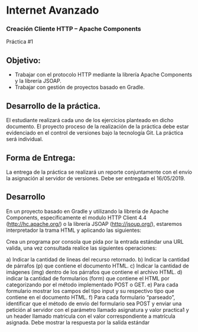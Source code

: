 # Internet Avanzado
### Creación Cliente HTTP – Apache Components
Práctica #1
## Objetivo:
* Trabajar con el protocolo HTTP mediante la librería Apache Components y la
librería JSOAP.
* Trabajar con gestión de proyectos basado en Gradle.
## Desarrollo de la práctica.
El estudiante realizará cada uno de los ejercicios planteado en dicho
documento. El proyecto proceso de la realización de la práctica debe estar
evidenciado en el control de versiones bajo la tecnología Git. La práctica será
individual.
## Forma de Entrega:
La entrega de la práctica se realizará un reporte conjuntamente con el envío la
asignación al servidor de versiones. Debe ser entregada el 16/05/2019.

## Desarrollo
En un proyecto basado en Gradle y utilizando la librería de Apache
Components, específicamente el modulo HTTP Client 4.4
(http://hc.apache.org/) o la librería JSOAP (http://jsoup.org/), estaremos
interpretador la trama HTML y aplicando las siguientes:

Crea un programa por consola que pida por la entrada estándar una URL
valida, una vez consultada realice las siguientes operaciones:

a) Indicar la cantidad de lineas del recurso retornado.
b) Indicar la cantidad de párrafos (p) que contiene el documento HTML.
c) Indicar la cantidad de imágenes (img) dentro de los párrafos que
contiene el archivo HTML.
d) indicar la cantidad de formularios (form) que contiene el HTML por
categorizando por el método implementado POST o GET.
e) Para cada formulario mostrar los campos del tipo input y su
respectivo tipo que contiene en el documento HTML.
f) Para cada formulario “parseado”, identificar que el método de envío
del formulario sea POST y enviar una petición al servidor con el
parámetro llamado asignatura y valor practica1 y un header llamado
matricula con el valor correspondiente a matrícula asignada. Debe
mostrar la respuesta por la salida estándar
